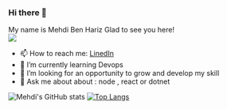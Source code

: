 ### Hi there 👋
My name is Mehdi Ben Hariz
Glad to see you here!   
![](https://komarev.com/ghpvc/?username=mehdi-benhariz&color=green)

- 📫 How to reach me:
 [LinedIn](https://www.linkedin.com/in/mehdi-ben-hariz/)
 - 🌱 I’m currently learning Devops
 - 👯 I’m looking for an opportunity to grow and develop my skill
 - 💬 Ask me about about : node , react or dotnet



![Mehdi's GitHub stats](https://github-readme-stats.vercel.app/api?username=mehdi-benhariz&show_icons=true&count_private=true&theme=vue-dark)
[![Top Langs](https://github-readme-stats.vercel.app/api/top-langs/?username=mehdi-benhariz&theme=vue-dark&layout=compact)](https://github.com/anuraghazra/github-readme-stats)

<!--
**mehdi-benhariz/mehdi-benhariz** is a ✨ _special_ ✨ repository because its `README.md` (this file) appears on your GitHub profile.

Here are some ideas to get you started:

- 🔭 I’m currently working on ...
- 🌱 I’m currently learning ...
- 👯 I’m looking to collaborate on ...
- 🤔 I’m looking for help with ...
- 💬 Ask me about ...
- 📫 How to reach me: ...
- 😄 Pronouns: ...
- ⚡ Fun fact: ...
-->
